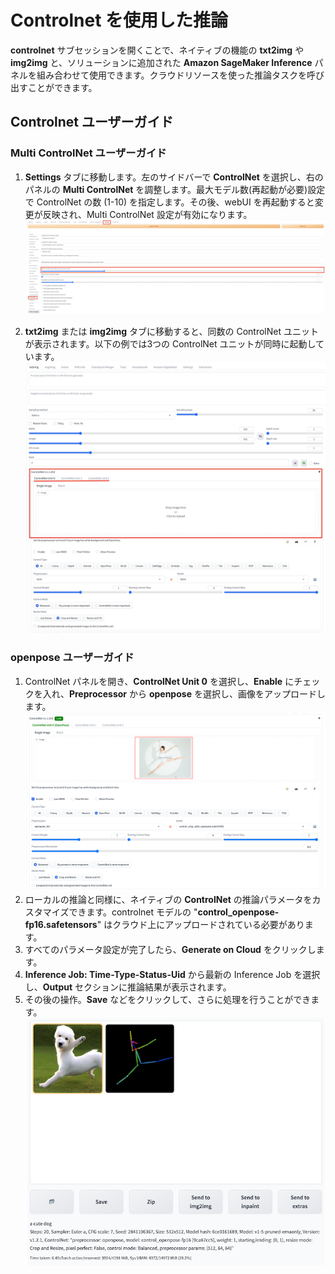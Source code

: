 
# Controlnet を使用した推論

**controlnet** サブセッションを開くことで、ネイティブの機能の **txt2img** や **img2img** と、ソリューションに追加された **Amazon SageMaker Inference** パネルを組み合わせて使用できます。クラウドリソースを使った推論タスクを呼び出すことができます。

## Controlnet ユーザーガイド

### Multi ControlNet ユーザーガイド
1. **Settings** タブに移動します。左のサイドバーで **ControlNet** を選択し、右のパネルの **Multi ControlNet** を調整します。最大モデル数(再起動が必要)設定で ControlNet の数 (1-10) を指定します。その後、webUI を再起動すると変更が反映され、Multi ControlNet 設定が有効になります。
![Setting-Controlnet](../images/setting-multi-controlnet.png) 

2. **txt2img** または **img2img** タブに移動すると、同数の ControlNet ユニットが表示されます。以下の例では3つの ControlNet ユニットが同時に起動しています。
![Setting-Controlnet](../images/multi-controlnet-inference.png) 

### openpose ユーザーガイド
1. ControlNet パネルを開き、**ControlNet Unit 0** を選択し、**Enable** にチェックを入れ、**Preprocessor** から **openpose** を選択し、画像をアップロードします。
![Controlnet-openpose-prepare](../images/controlnet-openpose-prepare.png) 
2. ローカルの推論と同様に、ネイティブの **ControlNet** の推論パラメータをカスタマイズできます。controlnet モデルの "**control_openpose-fp16.safetensors**" はクラウド上にアップロードされている必要があります。
3. すべてのパラメータ設定が完了したら、**Generate on Cloud** をクリックします。
4. **Inference Job: Time-Type-Status-Uid** から最新の Inference Job を選択し、**Output** セクションに推論結果が表示されます。
5. その後の操作。**Save** などをクリックして、さらに処理を行うことができます。
![generate results controlnet](../images/cute-dog-controlnet.png) 

